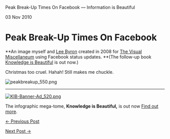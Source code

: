 Peak Break-Up Times On Facebook — Information is Beautiful

03 Nov 2010

# Peak Break-Up Times On Facebook

**An image myself and [Lee Byron](http://www.leebyron.com/) created in 2008 for [The Visual Miscellaneum](http://www.amazon.com/gp/product/0061748366/?tag=titb-20) using Facebook status updates. **(The follow-up book [Knowledge is Beautiful](https://informationisbeautiful.net/2014/knowledge-is-beautiful/) is out now.)

Christmas too cruel. Hahah! Still makes me chuckle.

![peakbreakup_550.png](../_resources/741d834be05011633950986b9c2bb249.png)
 ****

[![KIB-Banner-Ad_520.png](../_resources/b6bc98420b870688937a62f99f9c5b91.png)](https://informationisbeautiful.net/2014/knowledge-is-beautiful/)

The infographic mega-tome, **Knowledge is Beautiful,** is out now [Find out more](https://informationisbeautiful.net/2014/knowledge-is-beautiful/).

[← Previous Post](https://informationisbeautiful.net/2010/the-varieties-of-intimate-relationship/)

[Next Post →](https://informationisbeautiful.net/2010/the-science-behind-wikipedias-jimmy-appeal/)